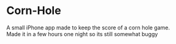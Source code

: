 # Corn-Hole
A small iPhone app made to keep the score of a corn hole game.</br>
Made it in a few hours one night so its still somewhat buggy
